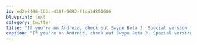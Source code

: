 ```yaml
---
id: ed2e8495-1b3c-418f-9892-f1ca1d851606
blueprint: text
category: twitter
title: "If you're on Android, check out Swype Beta 3. Special version for tablets too."
caption: "If you're on Android, check out Swype Beta 3. Special version for tablets too."
---
```

